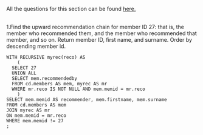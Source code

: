 All the questions for this section can be found [here.](https://pgexercises.com/questions/recursive/)

\
1.Find the upward recommendation chain for member ID 27: that is, the member who recommended them, and the member who recommended that member, and so on. Return member ID, first name, and surname. Order by descending member id.


```
WITH RECURSIVE myrec(reco) AS 
	(
  SELECT 27
  UNION ALL
  SELECT mem.recommendedby
  FROM cd.members AS mem, myrec AS mr
  WHERE mr.reco IS NOT NULL AND mem.memid = mr.reco
	)
SELECT mem.memid AS recommender, mem.firstname, mem.surname
FROM cd.members AS mem
JOIN myrec AS mr
ON mem.memid = mr.reco 
WHERE mem.memid != 27
;

```

